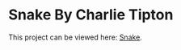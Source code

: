 # Snake By Charlie Tipton

This project can be viewed here: [Snake](https://snake-charlie-jt.netlify.app/).
